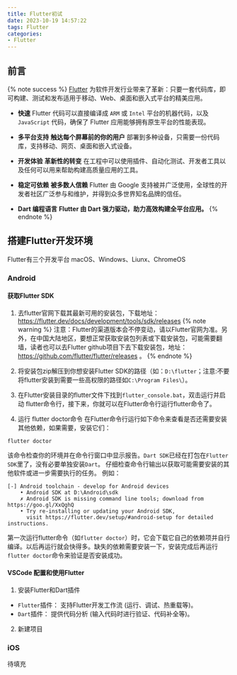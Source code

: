 ```yaml
---
title: Flutter初试
date: 2023-10-19 14:57:22
tags: Flutter
categories:
- Flutter
---
```


## 前言
{% note success %}
[Flutter](https://flutter.cn/) 为软件开发行业带来了革新：只要一套代码库，即可构建、测试和发布适用于移动、Web、桌面和嵌入式平台的精美应用。
* **快速**
Flutter 代码可以直接编译成 `ARM` 或 `Intel` 平台的机器代码，以及 `JavaScript` 代码，确保了 Flutter 应用能够拥有原生平台的性能表现。

* **多平台支持**
**触达每个屏幕前的你的用户** 
部署到多种设备，只需要一份代码库，支持移动、网页、桌面和嵌入式设备。

* **开发体验**
**革新性的转变**
在工程中可以使用插件、自动化测试、开发者工具以及任何可以用来帮助构建高质量应用的工具。

* **稳定可依赖**
**被多数人信赖**
Flutter 由 Google 支持被并广泛使用，全球性的开发者社区广泛参与和维护，并得到众多世界知名品牌的信任。

* **Dart 编程语言**
**Flutter 由 Dart 强力驱动，助力高效构建全平台应用。**
{% endnote %}



## 搭建Flutter开发环境

Flutter有三个开发平台 macOS、Windows、Liunx、ChromeOS

### Android

#### 获取Flutter SDK
1. 去flutter官网下载其最新可用的安装包，下载地址：
https://flutter.dev/docs/development/tools/sdk/releases
{% note warning %}
注意：Flutter的渠道版本会不停变动，请以Flutter官网为准。另外，在中国大陆地区，要想正常获取安装包列表或下载安装包，可能需要翻墙，读者也可以去Flutter github项目下去下载安装包，地址：https://github.com/flutter/flutter/releases 。
{% endnote %}


2. 将安装包zip解压到你想安装Flutter SDK的路径（如：`D:\flutter`；注意:不要将flutter安装到需要一些高权限的路径如`C:\Program Files\`）。

3. 在Flutter安装目录的flutter文件下找到`flutter_console.bat`，双击运行并启动 flutter命令行，接下来，你就可以在Flutter命令行运行flutter命令了。

4. 运行 flutter doctor命令
在Flutter命令行运行如下命令来查看是否还需要安装其他依赖，如果需要，安装它们：
```
flutter doctor
```
该命令检查你的环境并在命令行窗口中显示报告。`Dart SDK`已经在打包在`Flutter SDK`里了，没有必要单独安装`Dart`。 仔细检查命令行输出以获取可能需要安装的其他软件或进一步需要执行的任务。
例如：
```
[-] Android toolchain - develop for Android devices
    • Android SDK at D:\Android\sdk
    ✗ Android SDK is missing command line tools; download from https://goo.gl/XxQghQ
    • Try re-installing or updating your Android SDK,
      visit https://flutter.dev/setup/#android-setup for detailed instructions.
```
第一次运行flutter命令（如`flutter doctor`）时，它会下载它自己的依赖项并自行编译。以后再运行就会快得多。缺失的依赖需要安装一下，安装完成后再运行`flutter doctor`命令来验证是否安装成功。

#### VSCode 配置和使用Flutter
1. 安装Flutter和Dart插件
* `Flutter`插件： 支持Flutter开发工作流 (运行、调试、热重载等)。
* `Dart`插件： 提供代码分析 (输入代码时进行验证、代码补全等)。
2. 新建项目




### iOS

待填充
